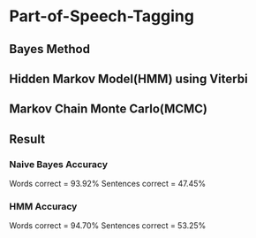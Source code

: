 # Part-of-Speech-Tagging

<h2>Bayes Method</h2>

<h2>Hidden Markov Model(HMM) using Viterbi</h2>

<h2>Markov Chain Monte Carlo(MCMC)</h2>

<h2>Result</h2>
<h3>Naive Bayes Accuracy</h3>
Words correct = 93.92%
Sentences correct = 47.45%

<h3>HMM Accuracy</h3>
Words correct = 94.70%
Sentences correct = 53.25%

